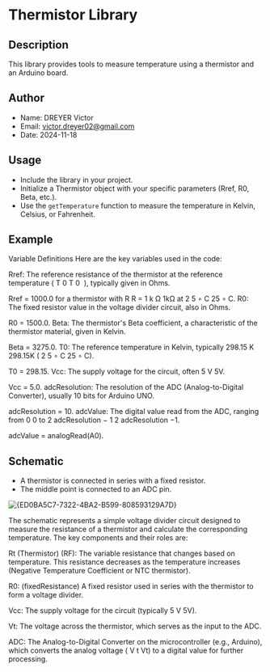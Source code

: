 # Thermistor Library

## Description
This library provides tools to measure temperature using a thermistor and an Arduino board.

## Author
- Name: DREYER Victor
- Email: victor.dreyer02@gmail.com
- Date: 2024-11-18

## Usage
- Include the library in your project.
- Initialize a Thermistor object with your specific parameters (Rref, R0, Beta, etc.).
- Use the `getTemperature` function to measure the temperature in Kelvin, Celsius, or Fahrenheit.

## Example
Variable Definitions
Here are the key variables used in the code:

Rref: The reference resistance of the thermistor at the reference temperature (
T
0
T 
0
​
 ), typically given in Ohms.

Rref = 1000.0 for a thermistor with 
R
R = 
1
k
Ω
1kΩ at 
2
5
∘
C
25 
∘
 C.
R0: The fixed resistor value in the voltage divider circuit, also in Ohms.

R0 = 1500.0.
Beta: The thermistor's Beta coefficient, a characteristic of the thermistor material, given in Kelvin.

Beta = 3275.0.
T0: The reference temperature in Kelvin, typically 
298.15
K
298.15K (
2
5
∘
C
25 
∘
 C).

T0 = 298.15.
Vcc: The supply voltage for the circuit, often 
5
V
5V.

Vcc = 5.0.
adcResolution: The resolution of the ADC (Analog-to-Digital Converter), usually 10 bits for Arduino UNO.

adcResolution = 10.
adcValue: The digital value read from the ADC, ranging from 
0
0 to 
2
adcResolution
−
1
2 
adcResolution
 −1.

adcValue = analogRead(A0).

## Schematic
- A thermistor is connected in series with a fixed resistor.
- The middle point is connected to an ADC pin.
  
![{ED0BA5C7-7322-4BA2-B599-808593129A7D}](https://github.com/user-attachments/assets/e39b7bf5-85a0-4b27-8884-6fb1f122696a)



The schematic represents a simple voltage divider circuit designed to measure the resistance of a thermistor and calculate the corresponding temperature. The key components and their roles are:

Rt (Thermistor) (RF): The variable resistance that changes based on temperature. This resistance decreases as the temperature increases (Negative Temperature Coefficient or NTC thermistor).

R0: (fixedResistance) A fixed resistor used in series with the thermistor to form a voltage divider.

Vcc: The supply voltage for the circuit (typically 
5
V
5V).

Vt: The voltage across the thermistor, which serves as the input to the ADC.

ADC: The Analog-to-Digital Converter on the microcontroller (e.g., Arduino), which converts the analog voltage (
V
t
Vt) to a digital value for further processing.
